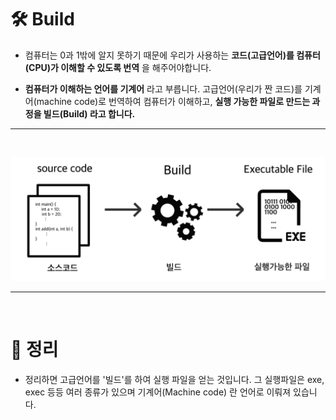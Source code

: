 # 🛠️ Build

- 컴퓨터는  0과 1밖에 알지 못하기 때문에 우리가 사용하는 __코드(고급언어)를 컴퓨터(CPU)가 이해할 수 있도록 번역__ 을 해주어야합니다. 

- __컴퓨터가 이해하는 언어를 기계어__ 라고 부릅니다. 고급언어(우리가 짠 코드)를 기계어(machine code)로 번역하여 컴퓨터가 이해하고, __실행 가능한 파일로 만드는 과정을 빌드(Build) 라고 합니다.__

<hr><br>

![Build_image](/images/Build.png)

<hr><br>

# 📘 정리

- 정리하면 고급언어를 '빌드'를 하여 실행 파일을 얻는 것입니다. 그 실행파일은 exe, exec 등등 여러 종류가 있으며 기계어(Machine code) 란 언어로 이뤄져 있습니다.

<br>
